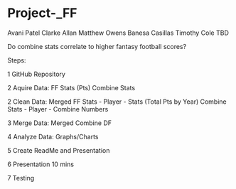 # Project-_FF

Avani Patel
Clarke Allan
Matthew Owens
Banesa Casillas
Timothy Cole TBD


Do combine stats correlate to higher fantasy football scores?

Steps:

1 GitHub Repository

2 Aquire Data:  FF Stats (Pts)
                Combine Stats

2 Clean Data:   Merged FF Stats - Player - Stats (Total Pts by Year)
                Combine Stats - Player - Combine Numbers

3 Merge Data: Merged Combine DF


4 Analyze Data: Graphs/Charts


5 Create ReadMe and Presentation


6 Presentation 10 mins


7 Testing